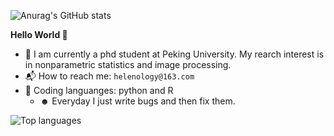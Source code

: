 
![Anurag's GitHub stats](https://github-readme-stats.vercel.app/api?username=Helenology&show_icons=true&hide=contribs,prs?theme=buefy)

**Hello World 👋**

- 🤍 I am currently a phd student at Peking University. My rearch interest is in nonparametric statistics and image processing.
- 📬 How to reach me: `helenology@163.com`
- 🎀 Coding languanges: python and R
  - ☻ Everyday I just write bugs and then fix them.

![Top languages](https://github-readme-stats.vercel.app/api/top-langs/?username=feng-li&hide=html,jupyter%20notebook,JavaScript,PostScript,SCSS,Less,Roff,YASnippet,CSS&layout=compact&langs_count=5)

